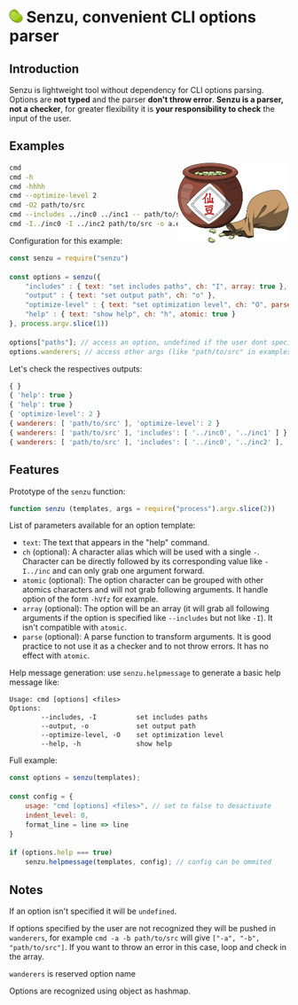 
# <img src="./icon.png" width="24" height="24"/> Senzu, convenient CLI options parser

## Introduction
Senzu is lightweight tool without dependency for CLI options parsing. Options are **not typed** and the parser **don't throw error**.
**Senzu is a parser, not a checker**, for greater flexibility it is **your responsibility to check** the input of the user.

## Examples

<img align="right" width="200" src="https://github.com/log4b0at/senzu/raw/master/illustration.png"/>

```bash
cmd
cmd -h
cmd -hhhh
cmd --optimize-level 2
cmd -O2 path/to/src
cmd --includes ../inc0 ../inc1 -- path/to/src
cmd -I../inc0 -I ../inc2 path/to/src -o a.exe
```



Configuration for this example:

```javascript
const senzu = require("senzu")

const options = senzu({
    "includes" : { text: "set includes paths", ch: "I", array: true },
    "output" : { text: "set output path", ch: "o" },
    "optimize-level" : { text: "set optimization level", ch: "O", parse: parseInt },
    "help" : { text: "show help", ch: "h", atomic: true }
}, process.argv.slice(1))

options["paths"]; // access an option, undefined if the user dont specify it
options.wanderers; // access other args (like "path/to/src" in examples above)
```

Let's check the respectives outputs:
```js
{ }
{ 'help': true }
{ 'help': true }
{ 'optimize-level': 2 }
{ wanderers: [ 'path/to/src' ], 'optimize-level': 2 }
{ wanderers: [ 'path/to/src' ], 'includes': [ '../inc0', '../inc1' ] }
{ wanderers: [ 'path/to/src' ], 'includes': [ '../inc0', '../inc2' ], 'output': 'a.exe' }
```

## Features

Prototype of the `senzu` function:
```javascript 
function senzu (templates, args = require("process").argv.slice(2))
```
List of parameters available for an option template:
- `text`: The text that appears in the "help" command.
- `ch` (optional): A character alias which will be used with a single `-`. Character can be directly followed by its corresponding value like `-I../inc` and can only grab one argument forward.
- `atomic` (optional): The option character can be grouped with other atomics characters and will not grab following arguments. It handle option of the form `-hVfz` for example.
- `array` (optional): The option will be an array (it will grab all following arguments if the option is specified like `--includes` but not like `-I`). It isn't compatible with `atomic`.
- `parse` (optional): A parse function to transform arguments. It is good practice to not use it as a checker and to not throw errors. It has no effect with `atomic`.

Help message generation:
use `senzu.helpmessage` to generate a basic help message like:
```
Usage: cmd [options] <files>
Options:
        --includes, -I          set includes paths
        --output, -o            set output path
        --optimize-level, -O    set optimization level
        --help, -h              show help
```
Full example:
```js
const options = senzu(templates);

const config = {
    usage: "cmd [options] <files>", // set to false to desactivate
    indent_level: 0, 
    format_line = line => line
}

if (options.help === true)
    senzu.helpmessage(templates, config); // config can be ommited
```

## Notes
If an option isn't specified it will be `undefined`.

If options specified by the user are not recognized they will be pushed in `wanderers`, for example `cmd -a -b path/to/src` will give `["-a", "-b", "path/to/src"]`. 
If you want to throw an error in this case, loop and check in the array.

`wanderers` is reserved option name

Options are recognized using object as hashmap.